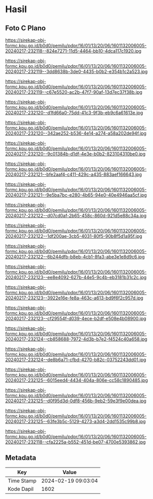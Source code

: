 # Hasil

## Foto C Plano

https://sirekap-obj-formc.kpu.go.id/b0d0/pemilu/pdpr/16/01/13/20/06/1601132006005-20240217-232118--824e7271-11d5-4464-bb10-4dca117c1920.jpg

https://sirekap-obj-formc.kpu.go.id/b0d0/pemilu/pdpr/16/01/13/20/06/1601132006005-20240217-232119--3dd8638b-3de0-4435-b0b2-e354b1c2a523.jpg

https://sirekap-obj-formc.kpu.go.id/b0d0/pemilu/pdpr/16/01/13/20/06/1601132006005-20240217-232119--c67e5520-ac2b-47f7-90af-13d7ec37f38b.jpg

https://sirekap-obj-formc.kpu.go.id/b0d0/pemilu/pdpr/16/01/13/20/06/1601132006005-20240217-232120--d1fd66a0-75dd-41c3-9f3b-eb9c6a61613e.jpg

https://sirekap-obj-formc.kpu.go.id/b0d0/pemilu/pdpr/16/01/13/20/06/1601132006005-20240217-232120--342ae252-b536-4e14-a274-a58a202de94f.jpg

https://sirekap-obj-formc.kpu.go.id/b0d0/pemilu/pdpr/16/01/13/20/06/1601132006005-20240217-232120--9c01384b-d1df-4e3e-b0b2-823104310be0.jpg

https://sirekap-obj-formc.kpu.go.id/b0d0/pemilu/pdpr/16/01/13/20/06/1601132006005-20240217-232121--bfe2aaf4-c411-429c-a435-883aef166643.jpg

https://sirekap-obj-formc.kpu.go.id/b0d0/pemilu/pdpr/16/01/13/20/06/1601132006005-20240217-232121--9e5ba7bc-e280-4b65-94e0-40e4946aa5cf.jpg

https://sirekap-obj-formc.kpu.go.id/b0d0/pemilu/pdpr/16/01/13/20/06/1601132006005-20240217-232122--d07cd0af-2b65-458c-860d-921d5e88c34a.jpg

https://sirekap-obj-formc.kpu.go.id/b0d0/pemilu/pdpr/16/01/13/20/06/1601132006005-20240217-232122--1df200ae-3cb5-4031-80f5-90b8f5d1a95f.jpg

https://sirekap-obj-formc.kpu.go.id/b0d0/pemilu/pdpr/16/01/13/20/06/1601132006005-20240217-232122--6b244dfb-b8eb-4cb1-8fa3-abe3e1e8d9c6.jpg

https://sirekap-obj-formc.kpu.go.id/b0d0/pemilu/pdpr/16/01/13/20/06/1601132006005-20240217-232123--ee8e4092-627b-44e5-9c4b-eb3181b31c2c.jpg

https://sirekap-obj-formc.kpu.go.id/b0d0/pemilu/pdpr/16/01/13/20/06/1601132006005-20240217-232123--3922e16e-fe8a-463c-a613-bd9f6f2c957d.jpg

https://sirekap-obj-formc.kpu.go.id/b0d0/pemilu/pdpr/16/01/13/20/06/1601132006005-20240217-232123--cf29554f-d039-4ece-b2df-e508e4b08900.jpg

https://sirekap-obj-formc.kpu.go.id/b0d0/pemilu/pdpr/16/01/13/20/06/1601132006005-20240217-232124--cb858688-7972-4d3b-b7e2-f4524c40a658.jpg

https://sirekap-obj-formc.kpu.go.id/b0d0/pemilu/pdpr/16/01/13/20/06/1601132006005-20240217-232124--de8b6a71-cfbd-4270-b82c-03752243dd01.jpg

https://sirekap-obj-formc.kpu.go.id/b0d0/pemilu/pdpr/16/01/13/20/06/1601132006005-20240217-232125--6015eed4-4434-404a-806e-cc58c1890485.jpg

https://sirekap-obj-formc.kpu.go.id/b0d0/pemilu/pdpr/16/01/13/20/06/1601132006005-20240217-232125--d0f95d3d-0df8-456b-9eb2-59e3f9e00dea.jpg

https://sirekap-obj-formc.kpu.go.id/b0d0/pemilu/pdpr/16/01/13/20/06/1601132006005-20240217-232125--63fe3b5c-5129-4273-a3d4-2dd1535c99b8.jpg

https://sirekap-obj-formc.kpu.go.id/b0d0/pemilu/pdpr/16/01/13/20/06/1601132006005-20240217-232118--cfa2225a-b552-451d-be07-4700e5393862.jpg


## Metadata

| Key        | Value               |
| ---------- | ------------------- |
| Time Stamp | 2024-02-19 09:03:04 |
| Kode Dapil | 1602                |




